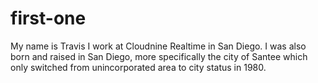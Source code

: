 # first-one
My name is Travis I work at Cloudnine Realtime in San Diego. I was also born and raised in San Diego, more specifically the city of Santee which only switched from unincorporated area to city status in 1980.
